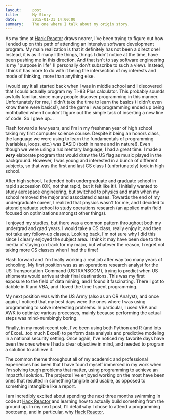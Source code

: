 ```yaml
---
layout:     post
title:      My Story
date:       2015-01-31 14:00:00
summary:    The one where I talk about my origin story.
---
```


As my time at [Hack Reactor](http://www.hackreactor.com) draws nearer, I've been trying to figure out how I ended up on this path of attending an intensive software development program. My main realization is that it definitely has not been a direct one! Instead, it is as if many little things, things I didn't notice at the time, have been pushing me in this direction. And that isn't to say software engineering is my "purpose in life" (I personally don't subscribe to such a view). Instead, I think it has more to do with it being the intersection of my interests and mode of thinking, more than anything else.

I would say it all started back when I was in middle school and I discovered that I could actually program my TI-83 Plus calculator. This probably sounds awfully familiar, since many people discover programming in this manner. Unfortunately for me, I didn't take the time to learn the basics (I didn't even know there were basics!), and the game I was programming ended up being mothballed when I couldn't figure out the simple task of inserting a new line of code. So I gave up...

Flash forward a few years, and I'm in my freshman year of high school taking my first computer science course. Despite it being an honors class, the language we were using to learn the fundamentals of programming (variables, loops, etc.) was BASIC (both in name and in nature!). Even though we were using a rudimentary language, I had a great time. I made a **_very_** elaborate program that would draw the US flag as music played in the background. However, I was young and interested in a bunch of different subjects, so that was the first and last CS class I (unfortunately) took in high school.

After high school, I attended both undergraduate and graduate school in rapid succession (OK, not that rapid, but it felt like it!). I initially wanted to study aerospace engineering, but switched to physics and math when my school removed the major and associated classes. Towards the end of my undergraduate career, I realized that physics wasn't for me, and I decided to attend graduate school to study operations research (an applied math field focused on optimizations amongst other things).

I enjoyed my studies, but there was a common pattern throughout both my undergrad and grad years. I would take a CS class, really enjoy it, and then not take any follow-up classes. Looking back, I'm not sure why I did this since I clearly enjoyed the subject area. I think it may have been due to the inertia of staying on track for my major, but whatever the reason, I regret not taking more CS classes when I had the time!

Flash forward and I'm finally working a real job after way too many years of schooling. My first position was as an operations research analyst for the US Transportation Command (USTRANSCOM), trying to predict when US shipments would arrive at their final destinations. This was my first exposure to the field of data mining, and I found it fascinating. There I got to dabble in R and VBA, and I loved the time I spent programming.

My next position was with the US Army (also as an OR Analyst), and once again, I noticed that my best days were the ones where I was using programming to solve interesting problems. In particular, I used VBA and AWK to optimize various processes, mainly because performing the actual steps was mind-numbingly boring.

Finally, in my most recent role, I've been using both Python and R (and lots of Excel...too much Excel!) to perform data analysis and predictive modeling in a national security setting. Once again, I've noticed my favorite days have been the ones where I had a clear objective in mind, and needed to program a solution to achieve it.

The common theme throughout all of my academic and professional experiences has been that I have found myself immersed in my work when I'm solving tough problems that matter, using programming to achieve an impactful solution. The projects I've enjoyed working on the most have been ones that resulted in something tangible and usable, as opposed to something intangible like a report.

I am incredibly excited about spending the next three months swimming in code at [Hack Reactor](http://www.hackreactor.com) and learning how to actually build something from the ground up. In my next post, I'll detail why I chose to attend a programming bootcamp, and in particular, why [Hack Reactor](http://www.hackreactor.com).



